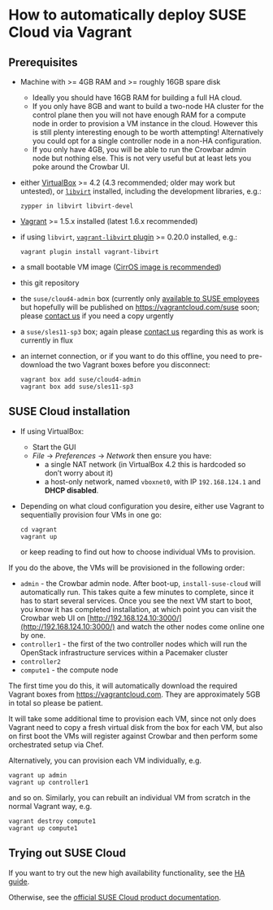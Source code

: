 # How to automatically deploy SUSE Cloud via Vagrant

## Prerequisites

*   Machine with >= 4GB RAM and >= roughly 16GB spare disk
    *   Ideally you should have 16GB RAM for building a full HA cloud.
    *   If you only have 8GB and want to build a two-node HA cluster
        for the control plane then you will not have enough RAM for a
        compute node in order to provision a VM instance in the cloud.
        However this is still plenty interesting enough to be worth
        attempting!  Alternatively you could opt for a single controller
        node in a non-HA configuration.
    *   If you only have 4GB, you will be able to run the Crowbar admin
        node but nothing else.  This is not very useful but at least
        lets you poke around the Crowbar UI.
*   either [VirtualBox](https://www.virtualbox.org/wiki/Downloads) >=
    4.2 (4.3 recommended; older may work but untested), or
    [`libvirt`](http://libvirt.org/) installed, including the development
    libraries, e.g.:

        zypper in libvirt libvirt-devel

*   [Vagrant](http://www.vagrantup.com/) >= 1.5.x installed (latest 1.6.x recommended)
*   if using `libvirt`,
    [`vagrant-libvirt` plugin](https://github.com/pradels/vagrant-libvirt) >= 0.20.0
    installed, e.g.:

        vagrant plugin install vagrant-libvirt

*   a small bootable VM image ([CirrOS image is recommended](http://download.cirros-cloud.net/))
*   this git repository
*   the `suse/cloud4-admin` box (currently only [available to SUSE
    employees](https://etherpad.nue.suse.com/p/cloud-vagrant)
    but hopefully will be published on https://vagrantcloud.com/suse
    soon; please [contact us](https://forums.suse.com/forumdisplay.php?65-SUSE-Cloud)
    if you need a copy urgently
*   a `suse/sles11-sp3` box; again please [contact
    us](https://forums.suse.com/forumdisplay.php?65-SUSE-Cloud) regarding this
    as work is currently in flux
*   an internet connection, or if you want to do this offline, you need
    to pre-download the two Vagrant boxes before you disconnect:

        vagrant box add suse/cloud4-admin
        vagrant box add suse/sles11-sp3

## SUSE Cloud installation

*   If using VirtualBox:
    *   Start the GUI
    *   *File* → *Preferences* → *Network* then ensure you have:
        *   a single NAT network (in VirtualBox 4.2 this is hardcoded so
            don’t worry about it)
        *   a host-only network, named `vboxnet0`, with IP `192.168.124.1`
            and **DHCP disabled**.
*   Depending on what cloud configuration you desire, either use Vagrant
    to sequentially provision four VMs in one go:

        cd vagrant
        vagrant up

    or keep reading to find out how to choose individual VMs to
    provision.

If you do the above, the VMs will be provisioned in the following
order:

*   `admin` - the Crowbar admin node.  After boot-up, `install-suse-cloud`
    will automatically run.  This takes quite a few minutes to complete,
    since it has to start several services.  Once you see the next VM
    start to boot, you know it has completed installation, at which point
    you can visit the Crowbar web UI on
    [http://192.168.124.10:3000/](http://192.168.124.10:3000/) and watch
    the other nodes come online one by one.
*   `controller1` - the first of the two controller nodes which will run
    the OpenStack infrastructure services within a Pacemaker cluster
*   `controller2`
*   `compute1` - the compute node

The first time you do this, it will automatically download the
required Vagrant boxes from https://vagrantcloud.com.  They are
approximately 5GB in total so please be patient.

It will take some additional time to provision each VM, since not only
does Vagrant need to copy a fresh virtual disk from the box for each
VM, but also on first boot the VMs will register against Crowbar and
then perform some orchestrated setup via Chef.

Alternatively, you can provision each VM individually, e.g.

    vagrant up admin
    vagrant up controller1

and so on.  Similarly, you can rebuilt an individual VM from scratch
in the normal Vagrant way, e.g.

    vagrant destroy compute1
    vagrant up compute1

## Trying out SUSE Cloud

If you want to try out the new high availability functionality,
see the [HA guide](HA-guide.md).

Otherwise, see the
[official SUSE Cloud product documentation](https://www.suse.com/documentation/suse-cloud4/).
